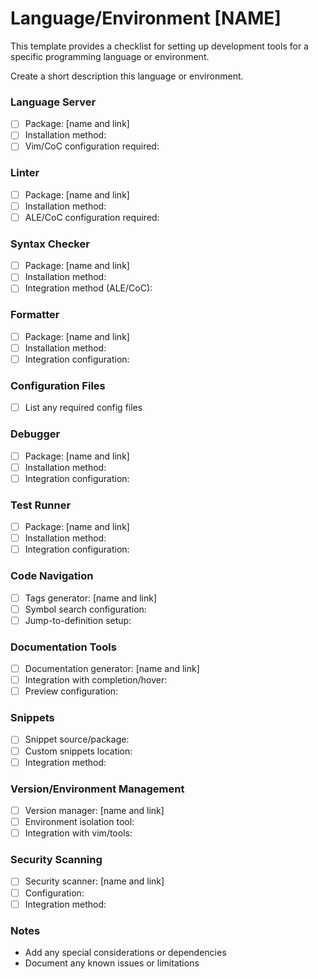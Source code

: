 # Language/Environment [NAME]

This template provides a checklist for setting up development tools for
a specific programming language or environment.

Create a short description this language or environment.

### Language Server

- [ ] Package: [name and link]
- [ ] Installation method:
- [ ] Vim/CoC configuration required:

### Linter

- [ ] Package: [name and link]
- [ ] Installation method:
- [ ] ALE/CoC configuration required:

### Syntax Checker

- [ ] Package: [name and link]
- [ ] Installation method:
- [ ] Integration method (ALE/CoC):

### Formatter

- [ ] Package: [name and link]
- [ ] Installation method:
- [ ] Integration configuration:

### Configuration Files

- [ ] List any required config files

### Debugger

- [ ] Package: [name and link]
- [ ] Installation method:
- [ ] Integration configuration:

### Test Runner

- [ ] Package: [name and link]
- [ ] Installation method:
- [ ] Integration configuration:

### Code Navigation

- [ ] Tags generator: [name and link]
- [ ] Symbol search configuration:
- [ ] Jump-to-definition setup:

### Documentation Tools

- [ ] Documentation generator: [name and link]
- [ ] Integration with completion/hover:
- [ ] Preview configuration:

### Snippets

- [ ] Snippet source/package:
- [ ] Custom snippets location:
- [ ] Integration method:

### Version/Environment Management

- [ ] Version manager: [name and link]
- [ ] Environment isolation tool:
- [ ] Integration with vim/tools:

### Security Scanning

- [ ] Security scanner: [name and link]
- [ ] Configuration:
- [ ] Integration method:

### Notes

- Add any special considerations or dependencies
- Document any known issues or limitations
